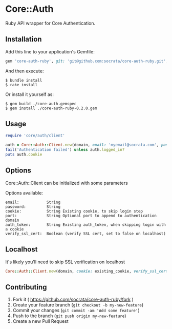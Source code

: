 # Core::Auth

Ruby API wrapper for Core Authentication.

## Installation

Add this line to your application's Gemfile:

```ruby
gem 'core-auth-ruby', git: 'git@github.com:socrata/core-auth-ruby.git', tag: 'v0.2.0'
```

And then execute:

    $ bundle install
    $ rake install

Or install it yourself as:

    $ gem build ./core-auth.gemspec
    $ gem install ./core-auth-ruby-0.2.0.gem

## Usage

```ruby
require 'core/auth/client'

auth = Core::Auth::Client.new(domain, email: 'myemail@socrata.com', password: 'mypassword')
fail('Authentication failed') unless auth.logged_in?
puts auth.cookie
```

## Options

Core::Auth::Client can be initialized with some parameters

Options available:

    email:            String
    password:         String
    cookie:           String Existing cookie, to skip login step
    port:             String Optional port to append to authentication domain
    auth_token:       String Existing auth_token, when skipping login with a cookie
    verify_ssl_cert:  Boolean (verify SSL cert, set to false on localhost)

## Localhost

It's likely you'll need to skip SSL verification on localhost

```ruby
Core::Auth::Client.new(domain, cookie: existing_cookie, verify_ssl_cert: false)
```

## Contributing

1. Fork it ( https://github.com/socrata/core-auth-ruby/fork )
2. Create your feature branch (`git checkout -b my-new-feature`)
3. Commit your changes (`git commit -am 'Add some feature'`)
4. Push to the branch (`git push origin my-new-feature`)
5. Create a new Pull Request
